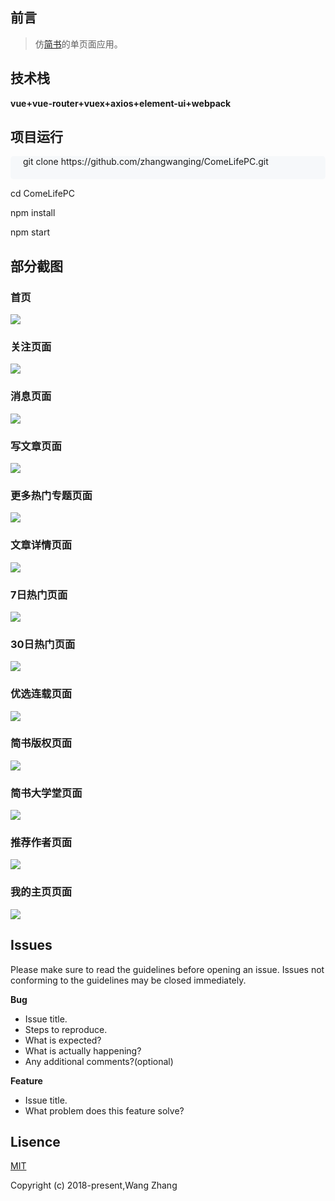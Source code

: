 ## 前言
>仿[简书](https://www.jianshu.com/)的单页面应用。

## 技术栈
**vue+vue-router+vuex+axios+element-ui+webpack**

## 项目运行

<p style='background-color:#f6f8fa;padding:0 20px 20px;border-radius:5px;'>
git clone https://github.com/zhangwanging/ComeLifePC.git

cd ComeLifePC

npm install

npm start
</p>

## 部分截图
### 首页
![](https://i.imgur.com/TJVhdVF.png)
### 关注页面
![](https://i.imgur.com/DCycB8Q.png)
### 消息页面
![](https://i.imgur.com/r9Iw8ko.png)
### 写文章页面
![](https://i.imgur.com/5k2ViHh.png)
### 更多热门专题页面
![](https://i.imgur.com/byBmcqw.png)
### 文章详情页面
![](https://i.imgur.com/j0sF2px.png)
### 7日热门页面
![](https://i.imgur.com/423OsCY.png)
### 30日热门页面
![](https://i.imgur.com/AHXFcyt.png)
### 优选连载页面
![](https://i.imgur.com/iM6Qahw.png)
### 简书版权页面
![](https://i.imgur.com/q7teSkO.png)
### 简书大学堂页面
![](https://i.imgur.com/REXKeug.png)
### 推荐作者页面
![](https://i.imgur.com/mKzqvBL.png)
### 我的主页页面
![](https://i.imgur.com/24JaQwm.png)



## Issues
Please make sure to read the guidelines before opening an issue. Issues not conforming to the guidelines may be closed immediately.

**Bug**  

- Issue title.
- Steps to reproduce.
- What is expected?
- What is actually happening?
- Any additional comments?(optional)

**Feature**

- Issue title.
- What problem does this feature solve?
## Lisence
<a href="https://opensource.org/licenses/MIT">MIT</a>

Copyright (c) 2018-present,Wang Zhang